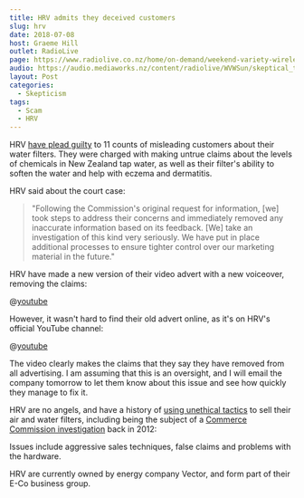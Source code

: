 ```yaml
---
title: HRV admits they deceived customers
slug: hrv
date: 2018-07-08
host: Graeme Hill
outlet: RadioLive
page: https://www.radiolive.co.nz/home/on-demand/weekend-variety-wireless/2018/07/skeptical-thoughts--aids-denialism-and-bullet-repellent.html
audio: https://audio.mediaworks.nz/content/radiolive/WVWSun/skeptical_thoughts.mp3
layout: Post
categories:
  - Skepticism
tags:
  - Scam
  - HRV
---
```


HRV [have plead guilty](https://www.nzherald.co.nz/business/news/article.cfm?c_id=3&objectid=12078015) to 11 counts of misleading customers about their water filters. They were charged with making untrue claims about the levels of chemicals in New Zealand tap water, as well as their filter's ability to soften the water and help with eczema and dermatitis.

<!-- more -->

HRV said about the court case:

> "Following the Commission's original request for information, [we] took steps to address their concerns and immediately removed any inaccurate information based on its feedback. [We] take an investigation of this kind very seriously. We have put in place additional processes to ensure tighter control over our marketing material in the future."

HRV have made a new version of their video advert with a new voiceover, removing the claims:

@[youtube](https://youtu.be/L-cElVmXpZ8?t=35s)

However, it wasn't hard to find their old advert online, as it's on HRV's official YouTube channel:

@[youtube](https://youtu.be/WOGCMXErQco?t=35s)

The video clearly makes the claims that they say they have removed from all advertising. I am assuming that this is an oversight, and I will email the company tomorrow to let them know about this issue and see how quickly they manage to fix it.

HRV are no angels, and have a history of [using unethical tactics](https://www.stuff.co.nz/dominion-post/news/hawkes-bay/83385966/sales-people-taking-advantage-of-vulnerable-elderly) to sell their air and water filters, including being the subject of a [Commerce Commission investigation](http://www.stuff.co.nz/southland-times/news/8008592/HRV-under-scrutiny) back in 2012:

Issues include aggressive sales techniques, false claims and problems with the hardware.

HRV are currently owned by energy company Vector, and form part of their E-Co business group.
